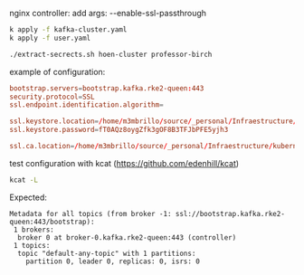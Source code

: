 
nginx controller: add args: --enable-ssl-passthrough


```sh
k apply -f kafka-cluster.yaml
k apply -f user.yaml

./extract-secrects.sh hoen-cluster professor-birch
```

example of configuration:

```conf
bootstrap.servers=bootstrap.kafka.rke2-queen:443
security.protocol=SSL
ssl.endpoint.identification.algorithm=

ssl.keystore.location=/home/m3mbrillo/source/_personal/Infraestructure/kubernetes/strimzi-kafka/cert-tls/user/professor-birch-user.p12
ssl.keystore.password=fT0AQz8oygZfk3gOF8B3TFJbPFE5yjh3

ssl.ca.location=/home/m3mbrillo/source/_personal/Infraestructure/kubernetes/strimzi-kafka/cert-tls/cluster/hoen-cluster-cluster-ca-cert.crt
```


test configuration with kcat (https://github.com/edenhill/kcat)

```sh
kcat -L
```

Expected:
```
Metadata for all topics (from broker -1: ssl://bootstrap.kafka.rke2-queen:443/bootstrap):
 1 brokers:
  broker 0 at broker-0.kafka.rke2-queen:443 (controller)
 1 topics:
  topic "default-any-topic" with 1 partitions:
    partition 0, leader 0, replicas: 0, isrs: 0
```